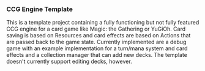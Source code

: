 ### CCG Engine Template

This is a template project containing a fully functioning but not fully featured CCG engine for a card game like Magic: the Gathering or YuGiOh.
Card saving is based on Resources and card effects are based on Actions that are passed back to the game state.
Currently implemented are a debug game with an example implementation for a turn/mana system and card effects and a collection manager that can add
new decks. The template doesn't currently support editing decks, however.
